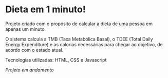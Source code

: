 # Dieta em 1 minuto!

Projeto criado com o propósito de calcular a dieta de uma pessoa em apenas um minuto. 

O sistema calcula a TMB (Taxa Metabólica Basal), o TDEE (Total Daily Energy Expenditure) e as calorias necessárias para chegar ao objetivo, de acordo com o estado atual.

Tecnologias utilizadas: HTML, CSS e Javascript

*Projeto em andamento*
